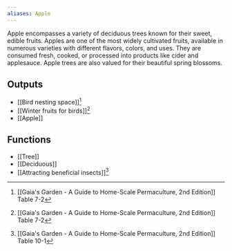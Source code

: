 ```yaml
---
aliases: Apple
---
```

Apple encompasses a variety of deciduous trees known for their sweet, edible fruits. Apples are one of the most widely cultivated fruits, available in numerous varieties with different flavors, colors, and uses. They are consumed fresh, cooked, or processed into products like cider and applesauce. Apple trees are also valued for their beautiful spring blossoms.
## Outputs
- [[Bird nesting space]][^1]
- [[Winter fruits for birds]][^1]
- [[Apple]]

## Functions
- [[Tree]]
- [[Deciduous]]
- [[Attracting beneficial insects]][^2]

[^1]: [[Gaia's Garden - A Guide to Home-Scale Permaculture, 2nd Edition]] Table 7-2
[^2]: [[Gaia's Garden - A Guide to Home-Scale Permaculture, 2nd Edition]] Table 10-1